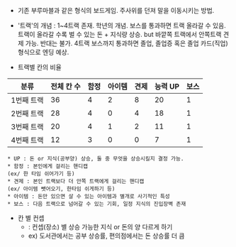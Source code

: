 * 기존 부루마블과 같은 형식의 보드게임. 주사위를 던져 말을 이동시키는 방법.

* '트랙'의 개념 : 1~4트랙 존재. 학년의 개념. 보스를 통과하면 트랙 올라갈 수 있음. 트랙이 올라갈 수록 벌 수 있는 돈 + 지식량 상승. but 바깥쪽 트랙에서 안쪽트랙 견제 가능. 반대는 불가. 4트랙 보스까지 통과하면 졸업, 졸업증 혹은 졸업 카드(직업)형식으로 엔딩 예상.


* 트랙별 칸의 비율 

|  분류     | 전체 칸 수| 함정| 아이템 | 견제 | 능력 UP | 보스|
|------     |------|------|------|------|------|------|
| 1번째 트랙   | 36 |4|2|8|20|1|
| 2번째 트랙   | 28 |4|0|4|18|1|
| 3번째 트랙   | 20 |4|1|2|11|1|
| 4번째 트랙   | 12 |3|0|0|7|1|

	* UP : 돈 or 지식(공부양) 상승, 둘 중 무엇을 상승시킬지 결정 가능.
	* 함정 : 본인에게 걸리는 핸디캡
	(ex/ 한 타임 쉬어가기 등)
	* 견제 : 본인 트랙보다 더 안쪽 트랙에게 걸리는 핸디캡
	(ex/ 아이템 뺏어오기, 한타임 쉬게하기 등)
	* 아이템 : 돈만 있으면 살 수 있는 아이템과 별개로 사기적인 특성
	* 보스 : 다음 트랙으로 넘어갈 수 있는 기회, 일정 지식의 진입장벽 존재

* 칸 별 컨셉
	* : 컨셉(장소) 별 상승 가능한 지식 or 돈의 양 다르게 하기
	* ex) 도서관에서는 공부 상승률, 편의점에서는 돈 상승률 더 큼